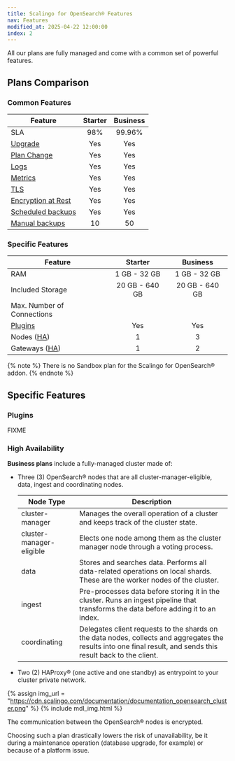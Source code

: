 ```yaml
---
title: Scalingo for OpenSearch® Features
nav: Features
modified_at: 2025-04-22 12:00:00
index: 2
---
```



All our plans are fully managed and come with a common set of powerful
features.

## Plans Comparison

### Common Features

| Feature                                   | Starter  | Business |
| ----------------------------------------- | :------: | :------: |
| SLA                                       | 98%      | 99.96%   |
| [Upgrade](#upgrade)                       | Yes      | Yes      |
| [Plan Change](#plan-change)               | Yes      | Yes      |
| [Logs](#logs-and-metrics)                 | Yes      | Yes      |
| [Metrics](#metrics)                       | Yes      | Yes      |
| [TLS](#tls)                               | Yes      | Yes      |
| [Encryption at Rest](#encryption-at-rest) | Yes      | Yes      |
| [Scheduled backups](#backups)             | Yes      | Yes      |
| [Manual backups](#backups)                | 10       | 50       |

### Specific Features

| Feature                             | Starter        | Business       |
| ----------------------------------- | :------------: | :------------: |
| RAM                                 | 1 GB - 32 GB   | 1 GB - 32 GB   |
| Included Storage                    | 20 GB - 640 GB | 20 GB - 640 GB |
| Max. Number of Connections          |                |                |
| [Plugins](#plugins)                 | Yes            | Yes            |
| Nodes ([HA](#high-availability))    | 1              | 3              |
| Gateways ([HA](#high-availability)) | 1              | 2              |

{% note %}
There is no Sandbox plan for the Scalingo for OpenSearch® addon.
{% endnote %}


## Specific Features

### Plugins

FIXME

### High Availability

**Business plans** include a fully-managed cluster made of:

- Three (3) OpenSearch® nodes that are all cluster-manager-eligible, data,
  ingest and coordinating nodes.

  | Node Type                | Description                                                                                                                         |
  | ------------------------ | ----------------------------------------------------------------------------------------------------------------------------------- |
  | cluster-manager          | Manages the overall operation of a cluster and keeps track of the cluster state.                                                    |
  | cluster-manager-eligible | Elects one node among them as the cluster manager node through a voting process.                                                    |
  | data                     | Stores and searches data. Performs all data-related operations on local shards. These are the worker nodes of the cluster.          |
  | ingest                   | Pre-processes data before storing it in the cluster. Runs an ingest pipeline that transforms the data before adding it to an index. |
  | coordinating             | Delegates client requests to the shards on the data nodes, collects and aggregates the results into one final result, and sends this result back to the client. |

- Two (2) HAProxy® (one active and one standby) as entrypoint to your cluster
  private network.

{% assign img_url = "https://cdn.scalingo.com/documentation/documentation_opensearch_cluster.png" %}
{% include mdl_img.html %}

The communication between the OpenSearch® nodes is encrypted.

Choosing such a plan drastically lowers the risk of unavailability, be it
during a maintenance operation (database upgrade, for example) or because of a
platform issue.
